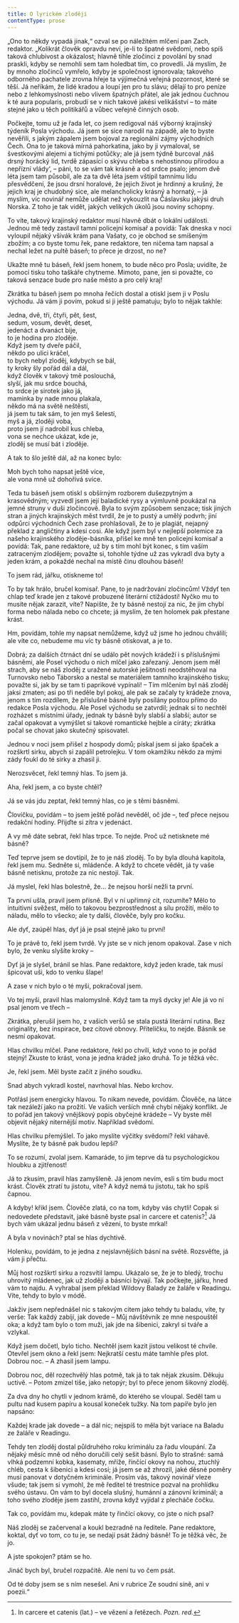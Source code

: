 ```yaml
---
title: O lyrickém zloději
contentType: prose
---
```


<section>

„Ono to někdy vypadá jinak,“ ozval se po náležitém mlčení pan Zach, redaktor. „Kolikrát člověk opravdu neví, je-li to špatné svědomí, nebo spíš taková chlubivost a okázalost; hlavně tihle zločinci z povolání by snad praskli, kdyby se nemohli sem tam holedbat tím, co provedli. Já myslím, že by mnoho zločinců vymřelo, kdyby je společnost ignorovala; takového odborného pachatele zrovna hřeje ta výjimečná veřejná pozornost, které se těší. Já neříkám, že lidé kradou a loupí jen pro tu slávu; dělají to pro peníze nebo z lehkomyslnosti nebo vlivem špatných přátel, ale jak jednou čuchnou k té aura popularis, probudí se v nich takové jakési velikášství – to máte stejné jako u těch politikářů a vůbec veřejně činných osob.

Počkejte, tomu už je řada let, co jsem redigoval náš výborný krajinský týdeník Posla východu. Já jsem se sice narodil na západě, ale to byste nevěřili, s jakým zápalem jsem bojoval za regionální zájmy východních Čech. Ona to je taková mírná pahorkatina, jako by ji vymaloval, se švestkovými alejemi a tichými potůčky; ale já jsem týdně burcoval ‚náš drsný horácký lid, tvrdě zápasící o skývu chleba s nehostinnou přírodou a nepřízní vlády‘, – páni, to se vám tak krásně a od srdce psalo; jenom dvě léta jsem tam působil, ale za ta dvě léta jsem vštípil tamnímu lidu přesvědčení, že jsou drsní horalové, že jejich život je hrdinný a krušný, že jejich kraj je chudobný sice, ale melancholicky krásný a hornatý, – já myslím, víc novinář nemůže udělat než vykouzlit na Čáslavsku jakýsi druh Norska. Z toho je tak vidět, jakých velikých úkolů jsou noviny schopny.

To víte, takový krajinský redaktor musí hlavně dbát o lokální události. Jednou mě tedy zastavil tamní policejní komisař a povídá: Tak dneska v noci vyloupil nějaký všivák krám pana Vašaty, co je obchod se smíšeným zbožím; a co byste tomu řek, pane redaktore, ten ničema tam napsal a nechal ležet na pultě báseň; to přece je drzost, no ne?

Ukažte mně tu báseň, řekl jsem honem, to bude něco pro Posla; uvidíte, že pomocí tisku toho taškáře chytneme. Mimoto, pane, jen si považte, co taková senzace bude pro naše město a pro celý kraj!

Zkrátka tu báseň jsem po mnoha řečích dostal a otiskl jsem ji v Poslu východu. Já vám ji povím, pokud si ji ještě pamatuju; bylo to nějak takhle:

Jedna, dvě, tři, čtyři, pět, šest,  
sedum, vosum, devět, deset,  
jedenáct a dvanáct bije,  
to je hodina pro zloděje.  
Když jsem ty dveře páčil,  
někdo po ulici kráčel,  
to bych nebyl zloděj, kdybych se bál,  
ty kroky šly pořád dál a dál,  
když člověk v takový tmě poslouchá,  
slyší, jak mu srdce bouchá,  
to srdce je sirotek jako já,  
maminka by nade mnou plakala,  
někdo má na světě neštěstí,  
já jsem tu tak sám, to jen myš šelestí,  
myš a já, zloději voba,  
proto jsem jí nadrobil kus chleba,  
vona se nechce ukázat, kde je,  
zloděj se musí bát i zloděje.

A tak to šlo ještě dál, až na konec bylo:

Moh bych toho napsat ještě více,  
ale vona mně už dohořívá svíce.

Teda tu báseň jsem otiskl s obšírným rozborem dušezpytným a krasovědným; vyzvedl jsem její baladické rysy a výmluvně poukázal na jemné struny v duši zločincově. Byla to svým způsobem senzace; tisk jiných stran a jiných krajinských měst tvrdil, že je to pustý a umělý podvrh; jiní odpůrci východních Čech zase prohlašovali, že to je plagiát, nejapný překlad z angličtiny a kdesi cosi. Ale když jsem byl v nejlepší polemice za našeho krajinského zloděje-básníka, přišel ke mně ten policejní komisař a povídá: Tak, pane redaktore, už by s tím mohl být konec, s tím vaším zatraceným zlodějem; považte si, tohohle týdne už zas vykradl dva byty a jeden krám, a pokaždé nechal na místě činu dlouhou báseň!

To jsem rád, jářku, otiskneme to!

To by tak hrálo, bručel komisař. Pane, to je nadržování zločincům! Vždyť ten chlap teď krade jen z takové probuzené literární ctižádosti! Nyčko mu to musíte nějak zarazit, víte? Napište, že ty básně nestojí za nic, že jim chybí forma nebo nálada nebo co chcete; já myslím, že ten holomek pak přestane krást.

Hm, povídám, tohle my napsat nemůžeme, když už jsme ho jednou chválili; ale víte co, nebudeme mu víc ty básně otiskovat, a je to.

Dobrá; za dalších čtrnáct dní se událo pět nových krádeží i s příslušnými básněmi, ale Posel východu o nich mlčel jako zařezaný. Jenom jsem měl strach, aby se náš zloděj z uražené autorské ješitnosti neodstěhoval na Turnovsko nebo Táborsko a nestal se materiálem tamního krajinského tisku; považte si, jak by se tam ti paprikové vypínali! – Tím mlčením byl náš zloděj jaksi zmaten; asi po tři neděle byl pokoj, ale pak se začaly ty krádeže znova, jenom s tím rozdílem, že příslušné básně byly posílány poštou přímo do redakce Posla východu. Ale Posel východu se zatvrdil; jednak si to nechtěl rozházet s místními úřady, jednak ty básně byly slabší a slabší; autor se začal opakovat a vymýšlet si takové romantické hejble a ciráty; zkrátka počal se chovat jako skutečný spisovatel.

Jednou v noci jsem přišel z hospody domů; pískal jsem si jako špaček a rozškrtl sirku, abych si zapálil petrolejku. V tom okamžiku někdo za mými zády foukl do té sirky a zhasil ji.

Nerozsvěcet, řekl temný hlas. To jsem já.

Aha, řekl jsem, a co byste chtěl?

Já se vás jdu zeptat, řekl temný hlas, co je s těmi básněmi.

Človíčku, povídám – to jsem ještě pořád nevěděl, oč jde –, teď přece nejsou redakční hodiny. Přijďte si zítra v jedenáct.

A vy mě dáte sebrat, řekl hlas trpce. To nejde. Proč už netisknete mé básně?

Teď teprve jsem se dovtípil, že to je náš zloděj. To by byla dlouhá kapitola, řekl jsem mu. Sedněte si, mládenče. A když to chcete vědět, já ty vaše básně netisknu, protože za nic nestojí. Tak.

Já myslel, řekl hlas bolestně, že… že nejsou horší nežli ta první.

Ta první ušla, pravil jsem přísně. Byl v ní upřímný cit, rozumíte? Mělo to intuitivní svěžest, mělo to takovou bezprostřednost a sílu prožití, mělo to náladu, mělo to všecko; ale ty další, člověče, byly pro kočku.

Ale dyť, zaúpěl hlas, dyť já je psal stejně jako tu první!

To je právě to, řekl jsem tvrdě. Vy jste se v nich jenom opakoval. Zase v nich bylo, že venku slyšíte kroky –

Dyť já je slyšel, bránil se hlas. Pane redaktore, když jeden krade, tak musí špicovat uši, kdo to venku šlape!

A zase v nich bylo o té myši, pokračoval jsem.

Vo tej myši, pravil hlas malomyslně. Když tam ta myš dycky je! Ale já vo ní psal jenom ve třech –

Zkrátka, přerušil jsem ho, z vašich veršů se stala pustá literární rutina. Bez originality, bez inspirace, bez citové obnovy. Přítelíčku, to nejde. Básník se nesmí opakovat.

Hlas chvilku mlčel. Pane redaktore, řekl po chvíli, když vono to je pořád stejný! Zkuste to krást, vona je jedna krádež jako druhá. To je těžká věc.

Je, řekl jsem. Měl byste začít z jiného soudku.

Snad abych vykradl kostel, navrhoval hlas. Nebo krchov.

Potřásl jsem energicky hlavou. To nikam nevede, povídám. Člověče, na látce tak nezáleží jako na prožití. Ve vašich verších mně chybí nějaký konflikt. Je to pořád jen takový vnějškový popis obyčejné krádeže – Vy byste měl objevit nějaký niternější motiv. Například svědomí.

Hlas chvilku přemýšlel. To jako myslíte výčitky svědomí? řekl váhavě. Myslíte, že ty básně pak budou lepší?

To se rozumí, zvolal jsem. Kamaráde, to jim teprve dá tu psychologickou hloubku a zjitřenost!

Já to zkusím, pravil hlas zamyšleně. Já jenom nevím, esli s tím budu moct krást. Člověk ztratí tu jistotu, víte? A když nemá tu jistotu, tak ho spíš čapnou.

A kdyby! křikl jsem. Člověče zlatá, co na tom, kdyby vás chytli! Copak si nedovedete představit, jaké básně byste psal in carcere et catenis?[^19] Já bych vám ukázal jednu báseň z vězení, to byste mrkal!

A byla v novinách? ptal se hlas dychtivě.

Holenku, povídám, to je jedna z nejslavnějších básní na světě. Rozsvěťte, já vám ji přečtu.

Můj host rozškrtl sirku a rozsvítil lampu. Ukázalo se, že je to bledý, trochu uhrovitý mládenec, jak už zloději a básníci bývají. Tak počkejte, jářku, hned vám to najdu. A vyhrabal jsem překlad Wildovy Balady ze žaláře v Readingu. Víte, tehdy to bylo v módě.

Jakživ jsem nepřednášel nic s takovým citem jako tehdy tu baladu, víte, ty verše: Tak každý zabíjí, jak dovede – Můj návštěvník ze mne nespouštěl oka; a když tam bylo o tom muži, jak jde na šibenici, zakryl si tváře a vzlykal.

Když jsem dočetl, bylo ticho. Nechtěl jsem kazit jistou velikost té chvíle. Otevřel jsem okno a řekl jsem: Nejkratší cestu máte tamhle přes plot. Dobrou noc. – A zhasil jsem lampu.

Dobrou noc, děl rozechvělý hlas potmě, tak já to tak nějak zkusím. Děkuju uctivě. – Potom zmizel tiše, jako netopýr; byl to přece jenom šikovný zloděj.

Za dva dny ho chytli v jednom krámě, do kterého se vloupal. Seděl tam u pultu nad kusem papíru a kousal koneček tužky. Na tom papíře bylo jen napsáno:

Každej krade jak dovede – a dál nic; nejspíš to měla být variace na Baladu ze žaláře v Readingu.

Tehdy ten zloděj dostal půldruhého roku kriminálu za řadu vloupání. Za nějaký měsíc mně od něho doručili celý sešit básní. Bylo to strašné: samá vlhká podzemní kobka, kasematy, mříže, řinčící okovy na nohou, ztuchlý chléb, cesta k šibenici a kdesi cosi; já jsem se až zhrozil, jaké děsné poměry musí panovat v dotyčném kriminále. Prosím vás, takový novinář vleze všude; tak jsem si vymohl, že mě ředitel té trestnice pozval na prohlídku svého ústavu. On vám to byl docela slušný, humánní a zánovní kriminál; a toho svého zloděje jsem zastihl, zrovna když vyjídal z plecháče čočku.

Tak co, povídám mu, kdepak máte ty řinčící okovy, co jste o nich psal?

Náš zloděj se začervenal a koukl bezradně na ředitele. Pane redaktore, koktal, dyť vo tom, co tu je, se nedají psát žádný básně! To je těžká věc, že jo.

A jste spokojen? ptám se ho.

Jináč bych byl, bručel rozpačitě. Ale není tu vo čem psát.

Od té doby jsem se s ním nesešel. Ani v rubrice Ze soudní síně, ani v poezii.“

</section>

[^1]: Glochidy/glochidie (řec.) – ostnaté chlupy kaktusovitých rostlin. _Pozn. red._

[^2]: Kontor/kontoár (franc.) – kancelář (účtárna, písárna). _Pozn. red._

[^3]: Ramšl – hazardní karetní hra. _Pozn. red._

[^4]: Neppr (něm.) – podvodník, prodavač bezcenného zboží. _Pozn. red._

[^5]: Šartéka – bezcenná kniha. _Pozn. red._

[^6]: Termit (řec.) – druh zápalné směsi. _Pozn. red._

[^7]: Kaliko (podle ind. města Calicut) – řidší bavlněná tkanina. _Pozn. red._

[^8]: Pakeboty – poštovní, obchodní lodě. _Pozn. red._

[^9]: Renitenti – vzpurní lidé. _Pozn. red._

[^10]: Acta sanctorum – (dosl. činy svatých) – edice životopisů svatých. _Pozn. red._

[^11]: Bollandisté – vydavatelé těchto životopisů (podle jezuity Jeana Bollanda, který Acta sanctorum v r. 1643 založil). _Pozn. red._

[^12]: Frontdiensttauglich! Sofort einrücken! (něm.) – Schopen služby na frontě! Ihned narukovat! _Pozn. red._

[^13]: Tauglich (něm.) – schopný (vojenské služby). _Pozn. red._

[^14]: Einbeinig (něm.) – jednonohý. _Pozn. red._

[^15]: Sacramentum sanctae confessionis (lat.) – svátost svaté zpovědi. _Pozn. red._

[^16]: Kontrfej – podobizna, zde obličej. _Pozn. red._

[^17]: N – zkratka pro zánět ledvin (nefritida). _Pozn. red._

[^18]: Em O – morfium. _Pozn. red._

[^19]: In carcere et catenis (lat.) – ve vězení a řetězech. _Pozn. red._

[^20]: Dolus (lat.) – zlý úmysl. _Pozn. red._

[^21]: In re (lat.) – ve věci. _Pozn. red._

[^22]: Šmízo – nekvalitní zboží, aušus. _Pozn. red._

[^23]: Straits Settlements – skupina britských kolonií v jihovýchodní Asii. _Pozn. red._
